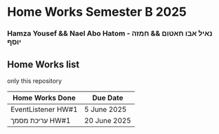 # Home Works Semester B 2025

### Hamza Yousef && Nael Abo Hatom  - נאיל אבו חאטום && חמזה יוסף

## Home Works list 

only this repository

| Home Works Done       | Due Date   |
| --------------------- | ---------- |
| EventListener HW#1    | 5 June 2025   |
| עריכת מסמך     HW#1       | 20 June 2025   |

